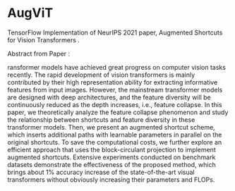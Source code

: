 # AugViT
TensorFlow Implementation of NeurIPS 2021 paper, Augmented Shortcuts for Vision Transformers .

Abstract from Paper :

ransformer models have achieved great progress on computer vision tasks recently. The rapid development of vision transformers is mainly contributed by their high representation ability for extracting informative features from input images. However, the mainstream transformer models are designed with deep architectures, and the feature diversity will be continuously reduced as the depth increases, i.e., feature collapse. In this paper, we theoretically analyze the feature collapse phenomenon and study the relationship between shortcuts and feature diversity in these transformer models. Then, we present an augmented shortcut scheme, which inserts additional paths with learnable parameters in parallel on the original shortcuts. To save the computational costs, we further explore an efficient approach that uses the block-circulant projection to implement augmented shortcuts. Extensive experiments conducted on benchmark datasets demonstrate the effectiveness of the proposed method, which brings about 1% accuracy increase of the state-of-the-art visual transformers without obviously increasing their parameters and FLOPs.
